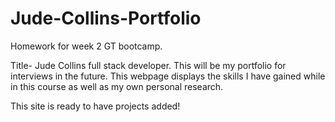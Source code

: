 # Jude-Collins-Portfolio
Homework for week 2 GT bootcamp.

Title- Jude Collins full stack developer.
This will be my portfolio for interviews in the future. This webpage displays the skills I have gained while in this course as well as my own personal research.

This site is ready to have projects added!